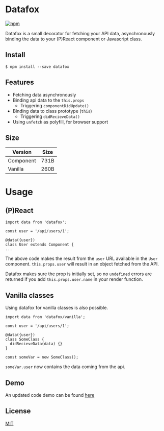 # Datafox

<a href="https://www.npmjs.org/package/datafox">
  <img src="https://img.shields.io/npm/v/datafox.svg?style=flat" alt="npm">
</a>

Datafox is a small decorator for fetching your API data, asynchronously binding the data to your (P)React component or Javascript class.

## Install

```
$ npm install --save datafox
```

## Features

* Fetching data asynchronously
* Binding api data to the `this.props`
  * Triggering `componentDidUpdate()`
* Binding data to class prototype (`this`)
  * Triggering `didRecieveData()`
* Using `unfetch` as polyfill, for browser support

## Size

| Version   | Size |
| --------- | ---- |
| Component | 731B |
| Vanilla   | 260B |

# Usage

## (P)React

```
import data from 'datafox';

const user = '/api/users/1';

@data({user})
class User extends Component {
...
```

The above code makes the result from the `user` URL available in the `User` component. `this.props.user` will result in an object fetched from the API.

Datafox makes sure the prop is initially set, so no `undefined` errors are returned if you add `this.props.user.name` in your render function.

## Vanilla classes

Using datafox for vanilla classes is also possible.

```
import data from 'datafox/vanilla';

const user = '/api/users/1';

@data({user})
class SomeClass {
  didRecieveData(data) {}
}

const someVar = new SomeClass();
```

`someVar.user` now contains the data coming from the api.

## Demo

An updated code demo can be found [here](https://stackblitz.com/edit/datafox-poc)

## License

[MIT](https://oss.ninja/mit/mjanssen/)
